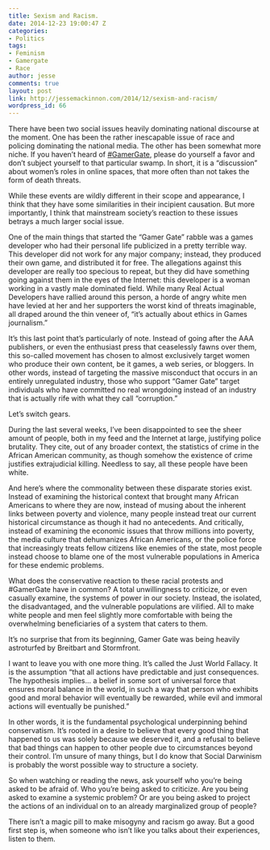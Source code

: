 ```yaml
---
title: Sexism and Racism.
date: 2014-12-23 19:00:47 Z
categories:
- Politics
tags:
- Feminism
- Gamergate
- Race
author: jesse
comments: true
layout: post
link: http://jessemackinnon.com/2014/12/sexism-and-racism/
wordpress_id: 66
---
```


There have been two social issues heavily dominating national discourse at the moment. One has been the rather inescapable issue of race and policing dominating the national media. The other has been somewhat more niche. If you haven’t heard of [‪#‎GamerGate‬](https://www.facebook.com/hashtag/gamergate?source=feed_text&story_id=10104007742129466), please do yourself a favor and don’t subject yourself to that particular swamp. In short, it is a “discussion” about women’s roles in online spaces, that more often than not takes the form of death threats.

While these events are wildly different in their scope and appearance, I think that they have some similarities in their incipient causation. But more importantly, I think that mainstream society’s reaction to these issues betrays a much larger social issue.

One of the main things that started the “Gamer Gate” rabble was a games developer who had their personal life publicized in a pretty terrible way. This developer did not work for any major company; instead, they produced their own game, and distributed it for free. The allegations against this developer are really too specious to repeat, but they did have something going against them in the eyes of the Internet: this developer is a woman working in a vastly male dominated field. While many Real Actual Developers have rallied around this person, a horde of angry white men have levied at her and her supporters the worst kind of threats imaginable, all draped around the thin veneer of, “it’s actually about ethics in Games journalism.”

It’s this last point that’s particularly of note. Instead of going after the AAA publishers, or even the enthusiast press that ceaselessly fawns over them, this so-called movement has chosen to almost exclusively target women who produce their own content, be it games, a web series, or bloggers. In other words, instead of targeting the massive misconduct that occurs in an entirely unregulated industry, those who support “Gamer Gate” target individuals who have committed no real wrongdoing instead of an industry that is actually rife with what they call “corruption.”

Let’s switch gears.

During the last several weeks, I’ve been disappointed to see the sheer amount of people, both in my feed and the Internet at large, justifying police brutality. They cite, out of any broader context, the statistics of crime in the African American community, as though somehow the existence of crime justifies extrajudicial killing. Needless to say, all these people have been white.

And here’s where the commonality between these disparate stories exist. Instead of examining the historical context that brought many African Americans to where they are now, instead of musing about the inherent links between poverty and violence, many people instead treat our current historical circumstance as though it had no antecedents. And critically, instead of examining the economic issues that throw millions into poverty, the media culture that dehumanizes African Americans, or the police force that increasingly treats fellow citizens like enemies of the state, most people instead choose to blame one of the most vulnerable populations in America for these endemic problems.

What does the conservative reaction to these racial protests and #GamerGate have in common? A total unwillingness to criticize, or even casually examine, the systems of power in our society. Instead, the isolated, the disadvantaged, and the vulnerable populations are vilified. All to make white people and men feel slightly more comfortable with being the overwhelming beneficiaries of a system that caters to them.

It’s no surprise that from its beginning, Gamer Gate was being heavily astroturfed by Breitbart and Stormfront.

I want to leave you with one more thing. It’s called the Just World Fallacy. It is the assumption “that all actions have predictable and just consequences. The hypothesis implies… a belief in some sort of universal force that ensures moral balance in the world, in such a way that person who exhibits good and moral behavior will eventually be rewarded, while evil and immoral actions will eventually be punished.”

In other words, it is the fundamental psychological underpinning behind conservatism. It’s rooted in a desire to believe that every good thing that happened to us was solely because we deserved it, and a refusal to believe that bad things can happen to other people due to circumstances beyond their control. I’m unsure of many things, but I do know that Social Darwinism is probably the worst possible way to structure a society.

So when watching or reading the news, ask yourself who you’re being asked to be afraid of. Who you’re being asked to criticize. Are you being asked to examine a systemic problem? Or are you being asked to project the actions of an individual on to an already marginalized group of people?

There isn’t a magic pill to make misogyny and racism go away. But a good first step is, when someone who isn’t like you talks about their experiences, listen to them.
